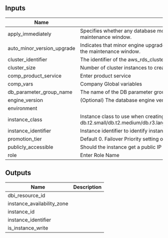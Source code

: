 
## Inputs

| Name | Description | Type | Default | Required |
|------|-------------|:----:|:-----:|:-----:|
| apply_immediately | Specifies whether any database modifications are applied immediately, or during the next maintenance window. | string | `false` | no |
| auto_minor_version_upgrade | Indicates that minor engine upgrades will be applied automatically to the DB instance during the maintenance window. | string | `true` | no |
| cluster_identifier | The identifier of the aws_rds_cluster in which to launch this instance. | string | - | yes |
| cluster_size | Number of cluster instances to create | string | `2` | no |
| comp_product_service | Enter product service | string | - | yes |
| comp_vars | Company Global variables | map | - | yes |
| db_parameter_group_name | The name of the DB parameter group to associate with this instance. | string | - | yes |
| engine_version | (Optional) The database engine version. | string | `5.6.10a` | no |
| environment |  | string | - | yes |
| instance_class | Instance class to use when creating RDS cluster - db.t2.small/db.t2.medium/db.r3.large/db.r3.xlarge/db.r3.2xlarge/db.r3.4xlarge/db.r3.8xlarge | string | `db.t2.medium` | no |
| instance_identifier | Instance identifier to identify instances. | string | - | yes |
| promotion_tier | Default 0. Failover Priority setting on instance level. | string | `0` | no |
| publicly_accessible | Should the instance get a public IP address? | string | `false` | no |
| role | Enter Role Name | string | - | yes |

## Outputs

| Name | Description |
|------|-------------|
| dbi_resource_id |  |
| instance_availability_zone |  |
| instance_id |  |
| instance_identifier |  |
| is_instance_write |  |

